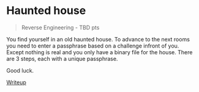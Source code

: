 # Haunted house
> Reverse Engineering - TBD pts

You find yourself in an old haunted house. To advance to the next rooms you need to enter a passphrase based on a challenge infront of you. <br>
Except nothing is real and you only have a binary file for the house.
There are 3 steps, each with a unique passphrase.

Good luck.

[Writeup](./writeup.md)